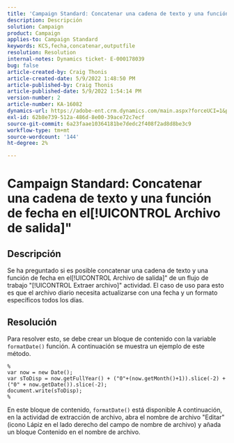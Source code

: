```yaml
---
title: 'Campaign Standard: Concatenar una cadena de texto y una función de fecha en el[!UICONTROL Archivo de salida]"'
description: Descripción
solution: Campaign
product: Campaign
applies-to: Campaign Standard
keywords: KCS,fecha,concatenar,outputfile
resolution: Resolution
internal-notes: Dynamics ticket- E-000178039
bug: false
article-created-by: Craig Thonis
article-created-date: 5/9/2022 1:48:50 PM
article-published-by: Craig Thonis
article-published-date: 5/9/2022 1:54:14 PM
version-number: 2
article-number: KA-16082
dynamics-url: https://adobe-ent.crm.dynamics.com/main.aspx?forceUCI=1&pagetype=entityrecord&etn=knowledgearticle&id=abd60abc-9ecf-ec11-a7b5-00224809c196
exl-id: 62b8e739-512a-486d-8e00-39ace72c7ecf
source-git-commit: 6a23faae10364181be7dedc2f408f2ad8d8be3c9
workflow-type: tm+mt
source-wordcount: '144'
ht-degree: 2%

---
```


# Campaign Standard: Concatenar una cadena de texto y una función de fecha en el[!UICONTROL Archivo de salida]&quot;

## Descripción


Se ha preguntado si es posible concatenar una cadena de texto y una función de fecha en el[!UICONTROL Archivo de salida]&quot; de un flujo de trabajo &quot;[!UICONTROL Extraer archivo]&quot; actividad. El caso de uso para esto es que el archivo diario necesita actualizarse con una fecha y un formato específicos todos los días.


## Resolución


Para resolver esto, se debe crear un bloque de contenido con la variable `formatDate()` función. A continuación se muestra un ejemplo de este método.

```
%
var now = new Date();
var sToDisp = now.getFullYear() + ("0"+(now.getMonth()+1)).slice(-2) + ("0" + now.getDate()).slice(-2);
document.write(sToDisp);
%
```

En este bloque de contenido, `formatDate()` está disponible A continuación, en la actividad de extracción de archivo, abra el nombre de archivo &quot;Editar&quot; (icono Lápiz en el lado derecho del campo de nombre de archivo) y añada un bloque Contenido en el nombre de archivo.
